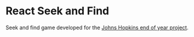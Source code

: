 # React Seek and Find

Seek and find game developed for the [Johns Hopkins end of year project](https://thankyou.jhu.edu/2024).
